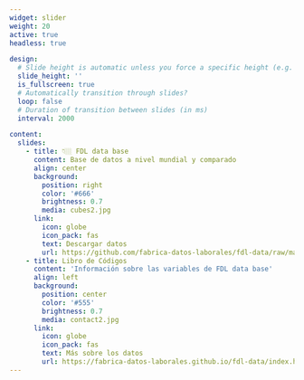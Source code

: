 ```yaml
---
widget: slider
weight: 20
active: true
headless: true

design:
  # Slide height is automatic unless you force a specific height (e.g. '400px')
  slide_height: ''
  is_fullscreen: true
  # Automatically transition through slides?
  loop: false
  # Duration of transition between slides (in ms)
  interval: 2000

content:
  slides:
    - title: 👇🏼 FDL data base
      content: Base de datos a nivel mundial y comparado
      align: center
      background:
        position: right
        color: '#666'
        brightness: 0.7
        media: cubes2.jpg
      link:
        icon: globe
        icon_pack: fas
        text: Descargar datos
        url: https://github.com/fabrica-datos-laborales/fdl-data/raw/main/output/data/fdl.RData
    - title: Libro de Códigos
      content: 'Información sobre las variables de FDL data base'
      align: left
      background:
        position: center
        color: '#555'
        brightness: 0.7
        media: contact2.jpg
      link:
        icon: globe
        icon_pack: fas
        text: Más sobre los datos
        url: https://fabrica-datos-laborales.github.io/fdl-data/index.html#presentation
---
```

